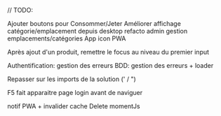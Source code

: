 // TODO:

Ajouter boutons pour Consommer/Jeter
Améliorer affichage catégorie/emplacement depuis desktop
refacto admin gestion emplacements/catégories
App icon PWA

Après ajout d'un produit, remettre le focus au niveau du premier input

Authentification: gestion des erreurs
BDD: gestion des erreurs + loader

Repasser sur les imports de la solution (' / ")

F5 fait apparaitre page login avant de naviguer

notif PWA + invalider cache
Delete momentJs
